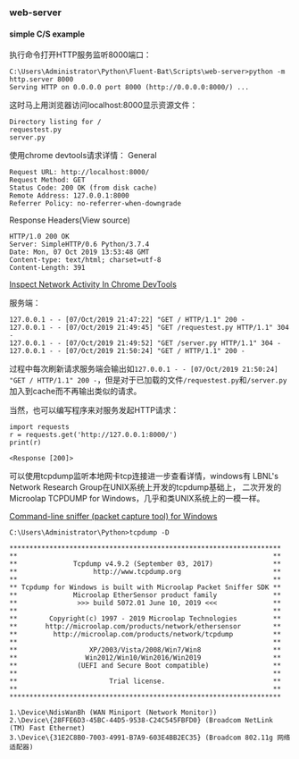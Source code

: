### web-server

#### simple C/S example

执行命令打开HTTP服务监听8000端口：
```
C:\Users\Administrator\Python\Fluent-Bat\Scripts\web-server>python -m http.server 8000
Serving HTTP on 0.0.0.0 port 8000 (http://0.0.0.0:8000/) ...
```
这时马上用浏览器访问localhost:8000显示资源文件：
```
Directory listing for /
requestest.py
server.py
```
使用chrome devtools请求详情：
General
```
Request URL: http://localhost:8000/
Request Method: GET
Status Code: 200 OK (from disk cache)
Remote Address: 127.0.0.1:8000
Referrer Policy: no-referrer-when-downgrade
```
Response Headers(View source)
```
HTTP/1.0 200 OK
Server: SimpleHTTP/0.6 Python/3.7.4
Date: Mon, 07 Oct 2019 13:53:48 GMT
Content-type: text/html; charset=utf-8
Content-Length: 391
```

[Inspect Network Activity In Chrome DevTools](https://developers.google.com/web/tools/chrome-devtools/network)

服务端：
```
127.0.0.1 - - [07/Oct/2019 21:47:22] "GET / HTTP/1.1" 200 -
127.0.0.1 - - [07/Oct/2019 21:49:45] "GET /requestest.py HTTP/1.1" 304 -
127.0.0.1 - - [07/Oct/2019 21:49:52] "GET /server.py HTTP/1.1" 304 -
127.0.0.1 - - [07/Oct/2019 21:50:24] "GET / HTTP/1.1" 200 -
```
过程中每次刷新请求服务端会输出如`127.0.0.1 - - [07/Oct/2019 21:50:24] "GET / HTTP/1.1" 200 -`，但是对于已加载的文件`/requestest.py`和`/server.py`
加入到cache而不再输出类似的请求。

当然，也可以编写程序来对服务发起HTTP请求：
```
import requests
r = requests.get('http://127.0.0.1:8000/')
print(r)
```
```
<Response [200]>
```
可以使用tcpdump监听本地网卡tcp连接进一步查看详情，windows有 LBNL's Network Research Group在UNIX系统上开发的tcpdump基础上，
二次开发的Microolap TCPDUMP for Windows，几乎和类UNIX系统上的一模一样。

[Command-line sniffer (packet capture tool) for Windows](http://www.microolap.com/products/network/tcpdump/)

```
C:\Users\Administrator\Python>tcpdump -D

********************************************************************
**                                                                **
**              Tcpdump v4.9.2 (September 03, 2017)               **
**                   http://www.tcpdump.org                       **
**                                                                **
** Tcpdump for Windows is built with Microolap Packet Sniffer SDK **
**              Microolap EtherSensor product family              **
**               >>> build 5072.01 June 10, 2019 <<<              **
**                                                                **
**        Copyright(c) 1997 - 2019 Microolap Technologies         **
**       http://microolap.com/products/network/ethersensor        **
**         http://microolap.com/products/network/tcpdump          **
**                                                                **
**                  XP/2003/Vista/2008/Win7/Win8                  **
**                 Win2012/Win10/Win2016/Win2019                  **
**               (UEFI and Secure Boot compatible)                **
**                                                                **
**                       Trial license.                           **
**                                                                **
********************************************************************

1.\Device\NdisWanBh (WAN Miniport (Network Monitor))
2.\Device\{28FFE6D3-45BC-44D5-9538-C24C545FBFD0} (Broadcom NetLink (TM) Fast Ethernet)
3.\Device\{31E2C8B0-7003-4991-B7A9-603E4BB2EC35} (Broadcom 802.11g 网络适配器)
```
